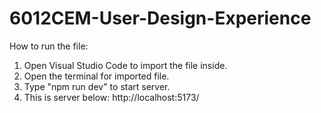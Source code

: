 # 6012CEM-User-Design-Experience

How to run the file:
1) Open Visual Studio Code to import the file inside.
2) Open the terminal for imported file.
3) Type "npm run dev" to start server.
4) This is server below: http://localhost:5173/
